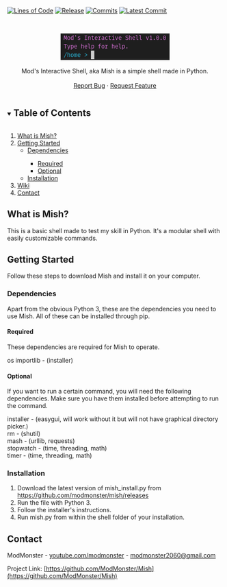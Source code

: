[codelines-shield]: https://img.shields.io/tokei/lines/github.com/ModMonster/mish?label=Lines%20of%20code&style=for-the-badge
[codelines-url]: https://github.com/modmonster/mish
[version-shield]: https://img.shields.io/github/v/tag/ModMonster/mish?label=Latest&style=for-the-badge
[version-url]: https://github.com/modmonster/mish/releases
[commits-shield]: https://img.shields.io/github/commits-since/modmonster/mish/v1.0.0-alpha/master?label=commits&style=for-the-badge
[commits-url]: https://github.com/modmonster/mish/commits/master
[latestcommit-shield]: https://img.shields.io/github/last-commit/ModMonster/mish?label=Latest%20Commit&style=for-the-badge

[![Lines of Code][codelines-shield]][codelines-url]
[![Release][version-shield]][version-url]
[![Commits][commits-shield]][commits-url]
[![Latest Commit][latestcommit-shield]][commits-url]

[screenshot]: https://raw.githubusercontent.com/ModMonster/mish/master/logo.png

<!-- PROJECT LOGO -->
<br />
<p align="center">
  <a href="https://github.com/ModMonster/mish">
    <img src="logo.png" alt="Logo">
  </a>
  <p align="center">
    Mod's Interactive Shell, aka Mish is a simple shell made in Python. 
    <br />
    <br />
    <a href="https://github.com/ModMonster/Mish/issues">Report Bug</a>
    ·
    <a href="https://github.com/ModMonster/Mish/issues">Request Feature</a>
  </p>
</p>



<!-- TABLE OF CONTENTS -->
<details open="open">
  <summary><h2 style="display: inline-block">Table of Contents</h2></summary>
  <ol>
    <li>
      <a href="#what-is-mish">What is Mish?</a>
    </li>
    <li>
      <a href="#getting-started">Getting Started</a>
      <ul>
        <li><a href="#dependencies">Dependencies</a></li>
        <ul>
          <li><a href="#required">Required</a></li>
          <li><a href="#optional">Optional</a></li>
        </ul>
        <li><a href="#installation">Installation</a></li>
      </ul>
    </li>
    <li><a href="https://github.com/modmonster/mish/wiki">Wiki</a></li>
    <li><a href="#contact">Contact</a></li>
  </ol>
</details>



<!-- ABOUT THE PROJECT -->
## What is Mish?

This is a basic shell made to test my skill in Python. It's a modular shell with easily customizable commands.


<!-- GETTING STARTED -->
## Getting Started

Follow these steps to download Mish and install it on your computer.

### Dependencies

Apart from the obvious Python 3, these are the dependencies you need to use Mish. All of these can be installed through pip.

#### Required
These dependencies are required for Mish to operate.

os
importlib - (installer)

#### Optional
If you want to run a certain command, you will need the following dependencies. Make sure you have them installed before attempting to run the command.

installer - (easygui, will work without it but will not have graphical directory picker.)
<br>
rm - (shutil)
<br>
mash - (urllib, requests)
<br>
stopwatch - (time, threading, math)
<br>
timer - (time, threading, math)

### Installation

1. Download the latest version of mish_install.py from https://github.com/modmonster/mish/releases
2. Run the file with Python 3.
3. Follow the installer's instructions.
4. Run mish.py from within the shell folder of your installation.

<!-- CONTACT -->
## Contact

ModMonster - [youtube.com/modmonster](https://youtube.com/modmonster) - modmonster2060@gmail.com

Project Link: [https://github.com/ModMonster/Mish](https://github.com/ModMonster/Mish)
